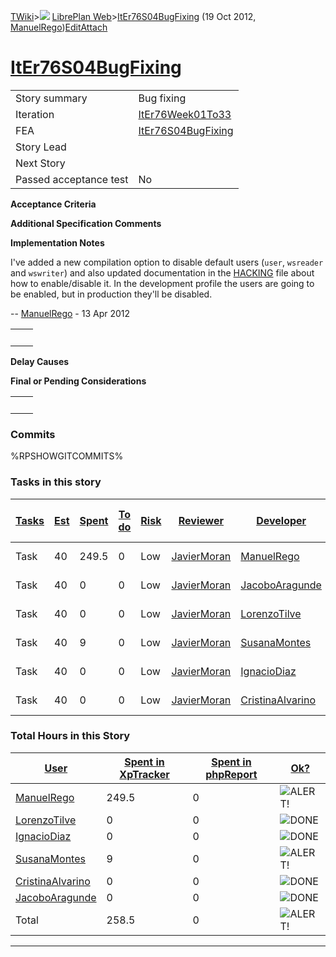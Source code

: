 [TWiki](/twiki/Main/WebHome)&gt;![](/twiki/TWiki/TWikiDocGraphics/web-bg-small.gif) [LibrePlan Web](/twiki/LibrePlan/WebHome)&gt;[ItEr76S04BugFixing](http://wiki.libreplan-enterprise.com/twiki/LibrePlan/ItEr76S04BugFixing "Topic revision: 8 (19 Oct 2012 - 10:55:09)") (19 Oct 2012, [ManuelRego](/twiki/Main/ManuelRego))[Edit](http://wiki.libreplan-enterprise.com/twiki/bin/edit/LibrePlan/ItEr76S04BugFixing?t=1520337932 "Edit this topic text")[Attach](/twiki/bin/attach/LibrePlan/ItEr76S04BugFixing "Attach an image or document to this topic")

 [ItEr76S04BugFixing](/twiki/LibrePlan/ItEr76S04BugFixing)
========================================================================================================



|                        |                                                                    |
|------------------------|--------------------------------------------------------------------|
| Story summary          | Bug fixing                                                         |
| Iteration              | [ItEr76Week01To33](/twiki/LibrePlan/ItEr76Week01To33)     |
| FEA                    | [ItEr76S04BugFixing](/twiki/LibrePlan/ItEr76S04BugFixing) |
| Story Lead             |                                                                    |
| Next Story             |                                                                    |
| Passed acceptance test | No                                                                 |

**Acceptance Criteria**

**Additional Specification Comments**

**Implementation Notes**

I've added a new compilation option to disable default users (`user`, `wsreader` and `wswriter`) and also updated documentation in the [HACKING](http://www.libreplan.org/HACKING.html) file about how to enable/disable it. In the development profile the users are going to be enabled, but in production they'll be disabled.

-- [ManuelRego](/twiki/Main/ManuelRego) - 13 Apr 2012

|     |     |
|-----|-----|
|     |     |

**Delay Causes**

**Final or Pending Considerations**

|     |     |
|-----|-----|
|     |     |

###  Commits

%RPSHOWGITCOMMITS%

###  Tasks in this story



| [Tasks](http://wiki.libreplan-enterprise.com/twiki/LibrePlan/ItEr76S04BugFixing?sortcol=0;table=2;up=0#sorted_table "Sort by this column") | [Est](http://wiki.libreplan-enterprise.com/twiki/LibrePlan/ItEr76S04BugFixing?sortcol=1;table=2;up=0#sorted_table "Sort by this column") | [Spent](http://wiki.libreplan-enterprise.com/twiki/LibrePlan/ItEr76S04BugFixing?sortcol=2;table=2;up=0#sorted_table "Sort by this column") | [To do](http://wiki.libreplan-enterprise.com/twiki/LibrePlan/ItEr76S04BugFixing?sortcol=3;table=2;up=0#sorted_table "Sort by this column") | [Risk](http://wiki.libreplan-enterprise.com/twiki/LibrePlan/ItEr76S04BugFixing?sortcol=4;table=2;up=0#sorted_table "Sort by this column") | [Reviewer](http://wiki.libreplan-enterprise.com/twiki/LibrePlan/ItEr76S04BugFixing?sortcol=5;table=2;up=0#sorted_table "Sort by this column") | [Developer](http://wiki.libreplan-enterprise.com/twiki/LibrePlan/ItEr76S04BugFixing?sortcol=6;table=2;up=0#sorted_table "Sort by this column") | [Task Name](http://wiki.libreplan-enterprise.com/twiki/LibrePlan/ItEr76S04BugFixing?sortcol=7;table=2;up=0#sorted_table "Sort by this column") | [Start Date](http://wiki.libreplan-enterprise.com/twiki/LibrePlan/ItEr76S04BugFixing?sortcol=8;table=2;up=0#sorted_table "Sort by this column") | [Est End Date](http://wiki.libreplan-enterprise.com/twiki/LibrePlan/ItEr76S04BugFixing?sortcol=9;table=2;up=0#sorted_table "Sort by this column") | [End Date](http://wiki.libreplan-enterprise.com/twiki/LibrePlan/ItEr76S04BugFixing?sortcol=10;table=2;up=0#sorted_table "Sort by this column") |
|-----------------------------------------------------------------------------------------------------------------------------------------------------|---------------------------------------------------------------------------------------------------------------------------------------------------|-----------------------------------------------------------------------------------------------------------------------------------------------------|-----------------------------------------------------------------------------------------------------------------------------------------------------|----------------------------------------------------------------------------------------------------------------------------------------------------|--------------------------------------------------------------------------------------------------------------------------------------------------------|---------------------------------------------------------------------------------------------------------------------------------------------------------|---------------------------------------------------------------------------------------------------------------------------------------------------------|----------------------------------------------------------------------------------------------------------------------------------------------------------|------------------------------------------------------------------------------------------------------------------------------------------------------------|---------------------------------------------------------------------------------------------------------------------------------------------------------|
| Task                                                                                                                                                | 40                                                                                                                                                | 249.5                                                                                                                                               | 0                                                                                                                                                   | Low                                                                                                                                                | [JavierMoran](/twiki/Main/JavierMoran)                                                                                                        | [ManuelRego](/twiki/Main/ManuelRego)                                                                                                           | Bug fixing                                                                                                                                              |                                                                                                                                                          |                                                                                                                                                            |                                                                                                                                                         |
| Task                                                                                                                                                | 40                                                                                                                                                | 0                                                                                                                                                   | 0                                                                                                                                                   | Low                                                                                                                                                | [JavierMoran](/twiki/Main/JavierMoran)                                                                                                        | [JacoboAragunde](/twiki/Main/JacoboAragunde)                                                                                                   | Bug fixing                                                                                                                                              |                                                                                                                                                          |                                                                                                                                                            |                                                                                                                                                         |
| Task                                                                                                                                                | 40                                                                                                                                                | 0                                                                                                                                                   | 0                                                                                                                                                   | Low                                                                                                                                                | [JavierMoran](/twiki/Main/JavierMoran)                                                                                                        | [LorenzoTilve](/twiki/Main/LorenzoTilve)                                                                                                       | Bug fixing                                                                                                                                              |                                                                                                                                                          |                                                                                                                                                            |                                                                                                                                                         |
| Task                                                                                                                                                | 40                                                                                                                                                | 9                                                                                                                                                   | 0                                                                                                                                                   | Low                                                                                                                                                | [JavierMoran](/twiki/Main/JavierMoran)                                                                                                        | [SusanaMontes](/twiki/Main/SusanaMontes)                                                                                                       | Bug fixing                                                                                                                                              |                                                                                                                                                          |                                                                                                                                                            |                                                                                                                                                         |
| Task                                                                                                                                                | 40                                                                                                                                                | 0                                                                                                                                                   | 0                                                                                                                                                   | Low                                                                                                                                                | [JavierMoran](/twiki/Main/JavierMoran)                                                                                                        | [IgnacioDiaz](/twiki/Main/IgnacioDiaz)                                                                                                         | Bug fixing                                                                                                                                              |                                                                                                                                                          |                                                                                                                                                            |                                                                                                                                                         |
| Task                                                                                                                                                | 40                                                                                                                                                | 0                                                                                                                                                   | 0                                                                                                                                                   | Low                                                                                                                                                | [JavierMoran](/twiki/Main/JavierMoran)                                                                                                        | [CristinaAlvarino](/twiki/Main/CristinaAlvarino)                                                                                               | Bug fixing                                                                                                                                              |                                                                                                                                                          |                                                                                                                                                            |                                                                                                                                                         |

###  Total Hours in this Story

| [User](http://wiki.libreplan-enterprise.com/twiki/LibrePlan/ItEr76S04BugFixing?sortcol=0;table=3;up=0#sorted_table "Sort by this column") | [Spent in XpTracker](http://wiki.libreplan-enterprise.com/twiki/LibrePlan/ItEr76S04BugFixing?sortcol=1;table=3;up=0#sorted_table "Sort by this column") | [Spent in phpReport](http://wiki.libreplan-enterprise.com/twiki/LibrePlan/ItEr76S04BugFixing?sortcol=2;table=3;up=0#sorted_table "Sort by this column") | [Ok?](http://wiki.libreplan-enterprise.com/twiki/LibrePlan/ItEr76S04BugFixing?sortcol=3;table=3;up=0#sorted_table "Sort by this column") |
|----------------------------------------------------------------------------------------------------------------------------------------------------|------------------------------------------------------------------------------------------------------------------------------------------------------------------|------------------------------------------------------------------------------------------------------------------------------------------------------------------|---------------------------------------------------------------------------------------------------------------------------------------------------|
| [ManuelRego](/twiki/Main/ManuelRego)                                                                                                      | 249.5                                                                                                                                                            | 0                                                                                                                                                                | ![ALERT!](/twiki/TWiki/TWikiDocGraphics/warning.gif "ALERT!")                                                                                 |
| [LorenzoTilve](/twiki/Main/LorenzoTilve)                                                                                                  | 0                                                                                                                                                                | 0                                                                                                                                                                | ![DONE](/twiki/TWiki/TWikiDocGraphics/choice-yes.gif "DONE")                                                                                  |
| [IgnacioDiaz](/twiki/Main/IgnacioDiaz)                                                                                                    | 0                                                                                                                                                                | 0                                                                                                                                                                | ![DONE](/twiki/TWiki/TWikiDocGraphics/choice-yes.gif "DONE")                                                                                  |
| [SusanaMontes](/twiki/Main/SusanaMontes)                                                                                                  | 9                                                                                                                                                                | 0                                                                                                                                                                | ![ALERT!](/twiki/TWiki/TWikiDocGraphics/warning.gif "ALERT!")                                                                                 |
| [CristinaAlvarino](/twiki/Main/CristinaAlvarino)                                                                                          | 0                                                                                                                                                                | 0                                                                                                                                                                | ![DONE](/twiki/TWiki/TWikiDocGraphics/choice-yes.gif "DONE")                                                                                  |
| [JacoboAragunde](/twiki/Main/JacoboAragunde)                                                                                              | 0                                                                                                                                                                | 0                                                                                                                                                                | ![DONE](/twiki/TWiki/TWikiDocGraphics/choice-yes.gif "DONE")                                                                                  |
| Total                                                                                                                                              | 258.5                                                                                                                                                            | 0                                                                                                                                                                | ![ALERT!](/twiki/TWiki/TWikiDocGraphics/warning.gif "ALERT!")                                                                                 |

------------------------------------------------------------------------

